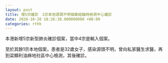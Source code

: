 ```yaml
---
layout: post
title: 增5宗確診　1宗本地源頭不明個案經臨時檢測中心確診
date: 2020-10-20 18:26:38.000000000 +08:00
categories: rthk
---
```


本港新增5宗新型肺炎確診個案，當中4宗是輸入個案。

至於其餘1宗本地個案，患者是32歲女子，感染源頭不明，曾向私家醫生求醫，再到梁顯利油麻地社區中心檢測，其後確診。
